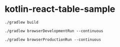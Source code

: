 # kotlin-react-table-sample

`./gradlew build`

`./gradlew browserDevelopmentRun --continuous`

`./gradlew browserProductionRun --continuous`
